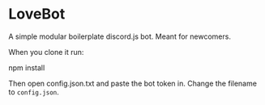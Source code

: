 # LoveBot
A simple modular boilerplate discord.js bot. Meant for newcomers.

When you clone it run:

npm install


Then open config.json.txt and paste the bot token in. Change the filename to `config.json`.

